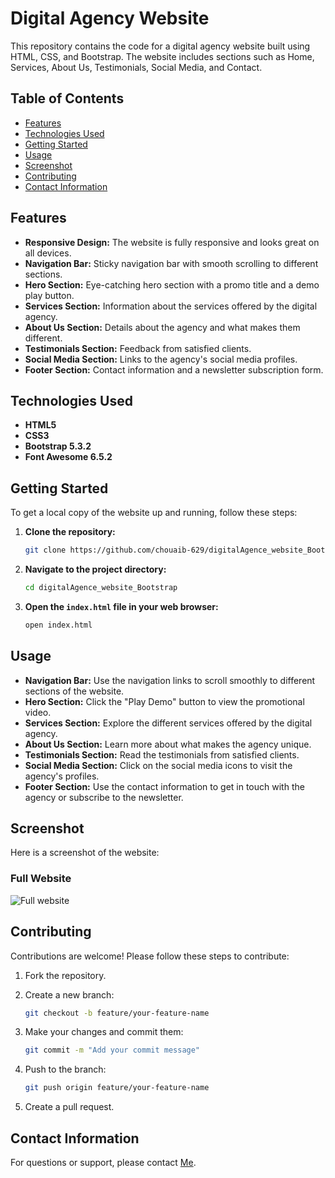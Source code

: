 # Digital Agency Website

This repository contains the code for a digital agency website built using HTML, CSS, and Bootstrap. The website includes sections such as Home, Services, About Us, Testimonials, Social Media, and Contact.

## Table of Contents

- [Features](#features)
- [Technologies Used](#technologies-used)
- [Getting Started](#getting-started)
- [Usage](#usage)
- [Screenshot](#screenshot)
- [Contributing](#contributing)
- [Contact Information](#contact-information)

## Features

- **Responsive Design:** The website is fully responsive and looks great on all devices.
- **Navigation Bar:** Sticky navigation bar with smooth scrolling to different sections.
- **Hero Section:** Eye-catching hero section with a promo title and a demo play button.
- **Services Section:** Information about the services offered by the digital agency.
- **About Us Section:** Details about the agency and what makes them different.
- **Testimonials Section:** Feedback from satisfied clients.
- **Social Media Section:** Links to the agency's social media profiles.
- **Footer Section:** Contact information and a newsletter subscription form.

## Technologies Used

- **HTML5**
- **CSS3**
- **Bootstrap 5.3.2**
- **Font Awesome 6.5.2**

## Getting Started

To get a local copy of the website up and running, follow these steps:

1. **Clone the repository:**

   ```bash
   git clone https://github.com/chouaib-629/digitalAgence_website_Bootstrap.git
    ```

2. **Navigate to the project directory:**

    ```bash
    cd digitalAgence_website_Bootstrap
    ```

3. **Open the `index.html` file in your web browser:**

    ```bash
    open index.html
    ```

## Usage

- **Navigation Bar:** Use the navigation links to scroll smoothly to different sections of the website.
- **Hero Section:** Click the "Play Demo" button to view the promotional video.
- **Services Section:** Explore the different services offered by the digital agency.
- **About Us Section:** Learn more about what makes the agency unique.
- **Testimonials Section:** Read the testimonials from satisfied clients.
- **Social Media Section:** Click on the social media icons to visit the agency's profiles.
- **Footer Section:** Use the contact information to get in touch with the agency or subscribe to the newsletter.

## Screenshot

Here is a screenshot of the website:

### Full Website

![Full website](screenshots/digitalAgence_website.png)

## Contributing

Contributions are welcome! Please follow these steps to contribute:

1. Fork the repository.

2. Create a new branch:

    ```bash
    git checkout -b feature/your-feature-name
    ```

3. Make your changes and commit them:

    ```bash
    git commit -m "Add your commit message"
    ```

4. Push to the branch:

    ```bash
    git push origin feature/your-feature-name
    ```

5. Create a pull request.

## Contact Information

For questions or support, please contact [Me](mailto:chouaiba629@gmail.com).

